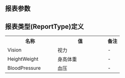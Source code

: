 ## 报表参数

## 报表类型(ReportType)定义

<table>
    <tr>
        <th style="width:150px;">名称</th>
        <th style="width:150px;">值</th>
        <th>备注</th>
    </tr>
    <tr>
        <td>Vision</td>
        <td>视力</td>
        <td>-</td>
    </tr>
    <tr>
        <td>HeightWeight</td>
        <td>身高体重</td>
        <td>-</td>
    </tr>
    <tr>
        <td>BloodPressure</td>
        <td>血压</td>
        <td>-</td>
    </tr>
</table>